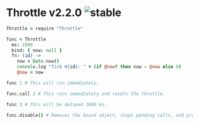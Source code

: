 
# Throttle v2.2.0 ![stable](https://img.shields.io/badge/stability-stable-4EBA0F.svg?style=flat)

```coffee
Throttle = require "Throttle"

func = Throttle
  ms: 1000
  bind: { now: null }
  fn: (id) ->
    now = Date.now()
    console.log "Tick #{id}: " + (if @now? then now - @now else 0)
    @now = now

func 1 # This will run immediately.

func.call 2 # This runs immediately and resets the throttle.

func 3 # This will be delayed 1000 ms.

func.disable() # Removes the bound object, stops pending calls, and prevents future calls.
```
